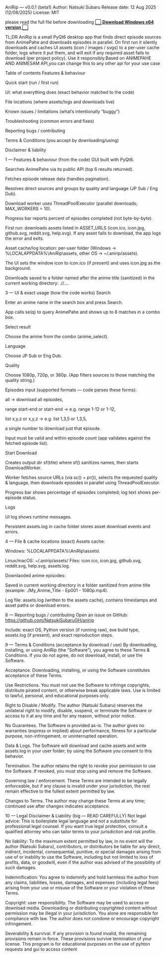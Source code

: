 AniRip — v0.0.1 (beta1)
Author: Natsuki Subaru
Release date: 12 Aug 2025 (12/08/2025)
License: MIT

please read the full file before downloading
[⬜️ **Download Windows x64 version** ⬜️](https://github.com/NatsukiSubaruGH/anirip/releases/download/v0.0.1/ANIRIP.WINDOWS.x64.version.0.0.1.zip)

TL;DR
AniRip is a small PyQt6 desktop app that finds direct episode sources from AnimePahe and downloads episodes in parallel. On first run it silently downloads and caches UI assets (icon / images / svgs) to a per-user cache folder, logs where it put them, and will exit if any required asset fails to download (per project policy). Use it responsibly.Based on ANIMEPAHE AND ANIMESAM API,you can change this to any other api for your use case

Table of contents
Features & behaviour

Quick start (run / first run)

UI: what everything does (exact behavior matched to the code)

File locations (where assets/logs and downloads live)

Known issues / limitations (what’s intentionally “buggy”)

Troubleshooting (common errors and fixes)

Reporting bugs / contributing

Terms & Conditions (you accept by downloading/using)

Disclaimer & liability 

1 — Features & behaviour (from the code)
GUI built with PyQt6.

Searches AnimePahe via its public API (top 6 results returned).

Fetches episode release data (handles pagination).

Resolves direct sources and groups by quality and language (JP Sub / Eng Dub).

Download worker uses ThreadPoolExecutor (parallel downloads; MAX_WORKERS = 10).

Progress bar reports percent of episodes completed (not byte-by-byte).

First run: downloads assets listed in ASSET_URLS (icon.ico, icon.jpg, github.svg, reddit.svg, help.svg). If any asset fails to download, the app logs the error and exits.

Asset cache/log location: per-user folder (Windows -> %LOCALAPPDATA%\AniRip\assets, other OS -> ~/.anirip/assets).

The UI sets the window icon to icon.ico (if present) and uses icon.jpg as the background.

Downloads saved to a folder named after the anime title (sanitized) in the current working directory: ./<sanitized-title>/....

3 — UI & exact usage (how the code works)
Search

Enter an anime name in the search box and press Search.

App calls se(q) to query AnimePahe and shows up to 6 matches in a combo box.

Select result

Choose the anime from the combo (anime_select).

Language

Choose JP Sub or Eng Dub.

Quality

Choose 1080p, 720p, or 360p. (App filters sources to those matching the quality string.)

Episodes input (supported formats — code parses these forms):

all → download all episodes,

range start-end or start-end → e.g. range 1-12 or 1-12,

list x,y,z or x,y,z → e.g. list 1,3,5 or 1,3,5,

a single number to download just that episode.

Input must be valid and within episode count (app validates against the fetched episode list).

Start Download

Creates output dir sf(title) where sf() sanitizes names, then starts DownloadWorker.

Worker fetches source URLs (via sc() + pr()), selects the requested quality & language, then downloads episodes in parallel using ThreadPoolExecutor.

Progress bar shows percentage of episodes completed; log text shows per-episode status.

Logs

UI log shows runtime messages.

Persistent assets.log in cache folder stores asset download events and errors.

4 — File & cache locations (exact)
Assets cache:

Windows: %LOCALAPPDATA%\AniRip\assets\

Linux/macOS: ~/.anirip/assets/
Files: icon.ico, icon.jpg, github.svg, reddit.svg, help.svg, assets.log.

Downlaoded anime episodes:

Saved in current working directory in a folder sanitized from anime title (example: ./My_Anime_Title - Ep001 - 1080p.mp4).

Log file: assets.log (written to the assets cache), contains timestamps and asset paths or download errors.

8 — Reporting bugs / contributing
Open an issue on GitHub: https://github.com/NatsukiSubaruGH/anirip

Include: exact OS, Python version (if running raw), exe build type, assets.log (if present), and exact reproduction steps.

9 — Terms & Conditions (acceptance by download / use)
By downloading, installing, or using AniRip (the “Software”), you agree to these Terms & Conditions. If you do not agree, do not download, install, or use the Software.

Acceptance. Downloading, installing, or using the Software constitutes acceptance of these Terms.

Use Restrictions. You must not use the Software to infringe copyrights, distribute pirated content, or otherwise break applicable laws. Use is limited to lawful, personal, and educational purposes only.

Right to Disable / Modify. The author (Natsuki Subaru) reserves the unilateral right to modify, disable, suspend, or terminate the Software or access to it at any time and for any reason, without prior notice.

No Guarantees. The Software is provided as-is. The author gives no warranties (express or implied) about performance, fitness for a particular purpose, non-infringement, or uninterrupted operation.

Data & Logs. The Software will download and cache assets and write assets.log in your user folder; by using the Software you consent to this behavior.

Termination. The author retains the right to revoke your permission to use the Software. If revoked, you must stop using and remove the Software.

Governing law / enforcement. These Terms are intended to be legally enforceable, but if any clause is invalid under your jurisdiction, the rest remain effective to the fullest extent permitted by law.

Changes to Terms. The author may change these Terms at any time; continued use after changes indicates acceptance.

10 — Legal Disclaimer & Liability (big — READ CAREFULLY)
Not legal advice: This is boilerplate legal language and not a substitute for professional legal counsel. If you want true legal protection, consult a qualified attorney who can tailor terms to your jurisdiction and risk profile.

No liability: To the maximum extent permitted by law, in no event will the author (Natsuki Subaru), contributors, or distributors be liable for any direct, indirect, incidental, consequential, punitive, or special damages arising from use of or inability to use the Software, including but not limited to loss of profits, data, or goodwill, even if the author was advised of the possibility of such damages.

Indemnification: You agree to indemnify and hold harmless the author from any claims, liabilities, losses, damages, and expenses (including legal fees) arising from your use or misuse of the Software or your violation of these Terms.

Copyright: user responsibility. The Software may be used to access or download media. Downloading or distributing copyrighted content without permission may be illegal in your jurisdiction. You alone are responsible for compliance with law. The author does not condone or encourage copyright infringement.

Severability & survival. If any provision is found invalid, the remaining provisions remain in force. These provisions survive termination of your license.
This program is for educational purposes on the use of pyhton requests and gui to access content
